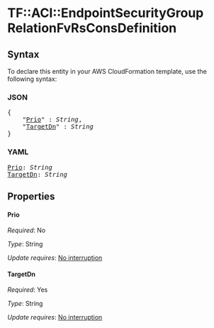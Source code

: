 # TF::ACI::EndpointSecurityGroup RelationFvRsConsDefinition

## Syntax

To declare this entity in your AWS CloudFormation template, use the following syntax:

### JSON

<pre>
{
    "<a href="#prio" title="Prio">Prio</a>" : <i>String</i>,
    "<a href="#targetdn" title="TargetDn">TargetDn</a>" : <i>String</i>
}
</pre>

### YAML

<pre>
<a href="#prio" title="Prio">Prio</a>: <i>String</i>
<a href="#targetdn" title="TargetDn">TargetDn</a>: <i>String</i>
</pre>

## Properties

#### Prio

_Required_: No

_Type_: String

_Update requires_: [No interruption](https://docs.aws.amazon.com/AWSCloudFormation/latest/UserGuide/using-cfn-updating-stacks-update-behaviors.html#update-no-interrupt)

#### TargetDn

_Required_: Yes

_Type_: String

_Update requires_: [No interruption](https://docs.aws.amazon.com/AWSCloudFormation/latest/UserGuide/using-cfn-updating-stacks-update-behaviors.html#update-no-interrupt)

